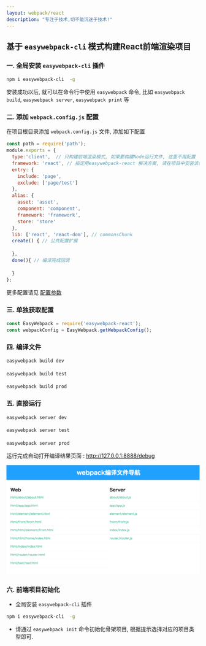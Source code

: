 ```yaml
---
layout: webpack/react
description: "专注于技术,切不能沉迷于技术!"
---
```


## 基于 `easywebpack-cli` 模式构建React前端渲染项目

### 一. 全局安装 `easywebpack-cli` 插件

```bash
npm i easywebpack-cli  -g
```

安装成功以后, 就可以在命令行中使用 `easywebpack` 命令, 比如 `easywebpack build`, `easywebpack server`, `easywebpack print` 等


### 二. 添加 `webpack.config.js` 配置

在项目根目录添加 `webpack.config.js` 文件, 添加如下配置

```js
const path = require('path');
module.exports = {
  type:'client',  // 只构建前端渲染模式, 如果要构建Node运行文件, 这里不用配置
  framework: 'react', // 指定用easywebpack-react 解决方案, 请在项目中安装该依赖
  entry: {
    include: 'page',
    exclude: ['page/test']
  },
  alias: {
    asset: 'asset',
    component: 'component',
    framework: 'framework',
    store: 'store'
  },
  lib: ['react', 'react-dom'], // commonsChunk 
  create() { // 公共配置扩展

  },
  done(){ // 编译完成回调

  }
};

```

更多配置请见 [配置参数](http://hubcarl.github.io/easywebpack/webpack/config/)

### 三. 单独获取配置

```js
const EasyWebpack = require('easywebpack-react');
const webpackConfig = EasyWebpack.getWebpackConfig();
```

### 四. 编译文件

```bash
easywebpack build dev

easywebpack build test

easywebpack build prod
```

### 五. 直接运行

```bash
easywebpack server dev

easywebpack server test

easywebpack server prod
```


运行完成自动打开编译结果页面 :  http://127.0.0.1:8888/debug

![image](/img/webpack/easywebpack-build-nav.png)


### 六. 前端项目初始化

- 全局安装 `easywebpack-cli` 插件

```bash
npm i easywebpack-cli  -g
```
- 请通过 `easywebpack init` 命令初始化骨架项目, 根据提示选择对应的项目类型即可.